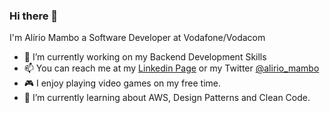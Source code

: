 ### Hi there 👋

I'm Alírio Mambo a Software Developer at Vodafone/Vodacom
- 🔭 I’m currently working on my Backend Development Skills
- 📫  You can reach me at my [Linkedin Page](https://www.linkedin.com/in/aliriomambo/) or my Twitter [@alirio_mambo](https://twitter.com/alirio_mambo) 
- 🎮 I enjoy playing video games on my free time.
- 🌱 I’m currently learning about AWS, Design Patterns and Clean Code.

<!--
**aliriomambo/aliriomambo** is a ✨ _special_ ✨ repository because its `README.md` (this file) appears on your GitHub profile.

Here are some ideas to get you started:

- 🔭 I’m currently working on 
- 🌱 I’m currently learning ...
- 👯 I’m looking to collaborate on ...
- 🤔 I’m looking for help with ...
- 💬 Ask me about ...
- 📫 How to reach me: ...
- 😄 Pronouns: ...
- ⚡ Fun fact: ...
-->
